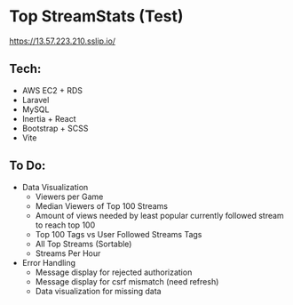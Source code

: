 # Top StreamStats (Test)

https://13.57.223.210.sslip.io/

## Tech:
- AWS EC2 + RDS
- Laravel
- MySQL
- Inertia + React
- Bootstrap + SCSS
- Vite

## To Do:
- Data Visualization
  - Viewers per Game
  - Median Viewers of Top 100 Streams
  - Amount of views needed by least popular currently followed stream to reach top 100
  - Top 100 Tags vs User Followed Streams Tags
  - All Top Streams (Sortable)
  - Streams Per Hour
- Error Handling
  - Message display for rejected authorization
  - Message display for csrf mismatch (need refresh)
  - Data visualization for missing data
